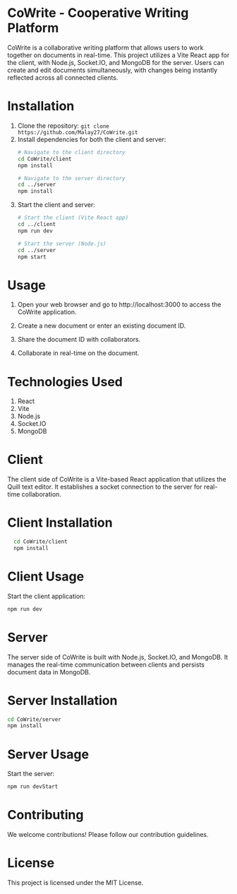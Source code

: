 # CoWrite - Cooperative Writing Platform
CoWrite is a collaborative writing platform that allows users to work together on documents in real-time. This project utilizes a Vite React app for the client, with Node.js, Socket.IO, and MongoDB for the server. Users can create and edit documents simultaneously, with changes being instantly reflected across all connected clients.

# Installation

1. Clone the repository:
   `git clone https://github.com/Malay27/CoWrite.git`
2. Install dependencies for both the client and server:
   ```bash
   # Navigate to the client directory
   cd CoWrite/client
   npm install

   # Navigate to the server directory
   cd ../server
   npm install
   ```
3. Start the client and server:
   ```bash
   # Start the client (Vite React app)
   cd ../client
   npm run dev

   # Start the server (Node.js)
   cd ../server
   npm start
   ```

# Usage
1. Open your web browser and go to http://localhost:3000 to access the CoWrite application.

2. Create a new document or enter an existing document ID.

3. Share the document ID with collaborators.

4. Collaborate in real-time on the document.

# Technologies Used
1. React
2. Vite
3. Node.js
4. Socket.IO
5. MongoDB

# Client
The client side of CoWrite is a Vite-based React application that utilizes the Quill text editor. It establishes a socket connection to the server for real-time collaboration.

# Client Installation

```bash
  cd CoWrite/client
  npm install
```

# Client Usage
Start the client application:

```bash
npm run dev
```

# Server
The server side of CoWrite is built with Node.js, Socket.IO, and MongoDB. It manages the real-time communication between clients and persists document data in MongoDB.

# Server Installation
```bash
cd CoWrite/server
npm install
```

# Server Usage

Start the server:

```bash
npm run devStart
```

# Contributing
We welcome contributions! Please follow our contribution guidelines.

# License
This project is licensed under the MIT License.
